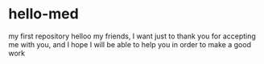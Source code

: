 hello-med
=========

my first repository 
helloo my friends, I want just to thank you for accepting me with you, and I hope I will be able to 
help you in order to make a good work

